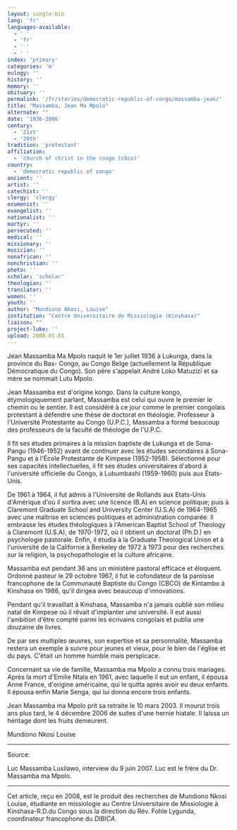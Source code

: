 ```yaml
---
layout: single-bio
lang: 'fr'
languages-available:
  - ' '
  - 'fr'
  - ' '
  - ' '
index: 'primary'
categories: 'm'
eulogy: ''
history: ''
memory: ''
obituary: ''
permalink: '/fr/stories/democratic-republic-of-congo/massamba-jean/'
title: "Massamba, Jean Ma Mpolo"
alternate: ""
date: '1936-2006'
century:
  - '21st'
  - '20th'
tradition: 'protestant'
affiliation:
  - 'church of christ in the congo (cbco)'
country:
  - 'democratic republic of congo'
ancient: ''
artist: ''
catechist: ''
clergy: 'clergy'
ecumenist: ''
evangelist: ''
nationalist: ''
martyr: ''
persecuted: ''
medical: ''
missionary: ''
musician: ''
nonafrican: ''
nonchristian: ''
photo: ''
scholar: 'scholar'
theologian: ''
translator: ''
women: ''
youth: ''
author: "Mundiono Nkosi, Louise"
institution: "Centre Universitaire de Missiologie (Kinshasa)"
liaison: ""
project-luke: ''
upload: 2008-01-01
---
```




Jean Massamba Ma Mpolo naquit le 1er juillet 1936 à Lukunga, dans la province du Bas- Congo, au Congo Belge (actuellement la République Démocratique du Congo). Son père s'appelait André Loko Matuzizi et sa mère se nommait Lutu Mpolo.

Jean Massamba est d'origine kongo. Dans la culture kongo, étymologiquement parlant, Massamba est celui qui ouvre le premier le chemin ou le sentier.  Il est considéré à ce jour comme le premier congolais protestant à défendre une thèse de doctorat en théologie. Professeur à l'Université Protestante au Congo (U.P.C.), Massamba a formé beaucoup des professeurs de la faculté de théologie de l'U.P.C.

Il fit ses études primaires à la mission baptiste de Lukunga et de Sona-Pangu (1946-1952) avant de continuer avec les études secondaires à Sona-Pangu et à l'École Protestante de Kimpese (1952-1958).  Sélectionné pour ses capacités intellectuelles, il fit ses études universitaires d'abord à l'université officielle du Congo, à Lubumbashi (1959-1960) puis aux États-Unis.

De 1961 à 1964, il fut admis à l'Université de Rollands aux Etats-Unis d'Amérique d'où il sortira avec une licence (B.A) en science politique; puis à Claremont Graduate School and University Center (U.S.A) de 1964-1965 avec une maîtrise en sciences politiques et administration comparée. Il embrasse les études théologiques à l'American Baptist School of Theology à Claremont (U.S.A), de 1970-1972, où il obtient un doctorat (Ph.D.) en psychologie pastorale. Enfin, il étudia à la Graduate Theological Union et à l'université de la Californie à Berkeley de 1972 à 1973 pour des recherches sur la religion, la psychopathologie et la culture africaine.

Massamba eut pendant 36 ans un ministère pastoral efficace et éloquent. Ordonné pasteur le 29 octobre 1967, il fut le cofondateur de la paroisse francophone de la Communauté Baptiste du Congo (CBCO) de Kintambo à Kinshasa en 1986, qu'il dirigea avec beaucoup d'innovations.

Pendant qu'il travaillait à Kinshasa, Massamba n'a jamais oublié son milieu natal de Kimpese où il rêvait d'implanter une université. Il eut aussi l'ambition d'être compté parmi les écrivains congolais et publia une douzaine de livres.

De par ses multiples œuvres, son expertise et sa personnalité, Massamba restera un exemple à suivre pour jeunes et vieux, pour le bien de l'église et du pays. C'était un homme humble mais perspicace.

Concernant sa vie de  famille, Massamba ma Mpolo a connu trois mariages. Après la mort d'Emilie Ntala en 1961, avec laquelle il eut un enfant, il épousa Anne France, d'origine américaine, qui le quitta après avoir eu deux enfants. Il épousa enfin Marie Senga, qui lui donna encore trois enfants.

Jean Massamba ma Mpolo prit sa retraite le 10 mars 2003. Il mourut trois ans plus tard,  le 4 décembre 2006 de suites d'une hernie hiatale.  Il laissa un héritage dont les fruits demeurent.

Mundiono Nkosi Louise

---

Source:

Luc Massamba Lusilawo, interview du 9 juin 2007. Luc est le frère du Dr. Massamba ma Mpolo.

---

Cet article, reçu en 2008, est le produit des recherches de Mundiono Nkosi Louise, étudiante en missiologie au Centre Universitaire de Missiologie à  Kinshasa-R.D.du Congo sous la direction du Rév. Fohle Lygunda, coordinateur francophone du *DIBICA*.
